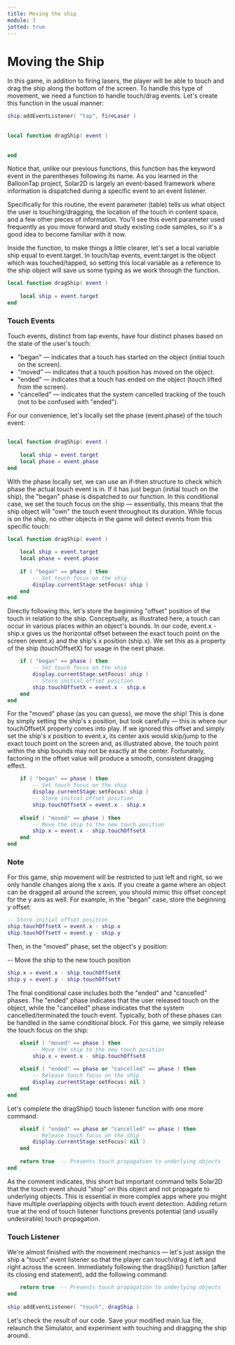 ```yaml
---
title: Moving the ship
module: 3
jotted: true
---
```


# Moving the Ship

In this game, in addition to firing lasers, the player will be able to touch and drag the ship along the bottom of the screen. To handle this type of movement, we need a function to handle touch/drag events. Let's create this function in the usual manner:

```lua
ship:addEventListener( "tap", fireLaser )
 
 
local function dragShip( event )
 
 
end
```

Notice that, unlike our previous functions, this function has the keyword event in the parentheses following its name. As you learned in the BalloonTap project, Solar2D is largely an event-based framework where information is dispatched during a specific event to an event listener.

Specifically for this routine, the event parameter (table) tells us what object the user is touching/dragging, the location of the touch in content space, and a few other pieces of information. You'll see this event parameter used frequently as you move forward and study existing code samples, so it's a good idea to become familiar with it now.

Inside the function, to make things a little clearer, let's set a local variable ship equal to event.target. In touch/tap events, event.target is the object which was touched/tapped, so setting this local variable as a reference to the ship object will save us some typing as we work through the function.

```lua
local function dragShip( event )
 
    local ship = event.target
end
```

### Touch Events

Touch events, distinct from tap events, have four distinct phases based on the state of the user's touch:

- "began" — indicates that a touch has started on the object (initial touch on the screen).
- "moved" — indicates that a touch position has moved on the object.
- "ended" — indicates that a touch has ended on the object (touch lifted from the screen).
- "cancelled" — indicates that the system cancelled tracking of the touch (not to be confused with "ended").

For our convenience, let's locally set the phase (event.phase) of the touch event:

```lua

local function dragShip( event )
 
    local ship = event.target
    local phase = event.phase
end
```

With the phase locally set, we can use an if-then structure to check which phase the actual touch event is in. If it has just begun (initial touch on the ship), the "began" phase is dispatched to our function. In this conditional case, we set the touch focus on the ship — essentially, this means that the ship object will "own" the touch event throughout its duration. While focus is on the ship, no other objects in the game will detect events from this specific touch:

```lua
local function dragShip( event )
 
    local ship = event.target
    local phase = event.phase
 
    if ( "began" == phase ) then
        -- Set touch focus on the ship
        display.currentStage:setFocus( ship )
    end
end
```

Directly following this, let's store the beginning "offset" position of the touch in relation to the ship. Conceptually, as illustrated here, a touch can occur in various places within an object's bounds. In our code, event.x - ship.x gives us the horizontal offset between the exact touch point on the screen (event.x) and the ship's x position (ship.x). We set this as a property of the ship (touchOffsetX) for usage in the next phase.

```lua
    if ( "began" == phase ) then
        -- Set touch focus on the ship
        display.currentStage:setFocus( ship )
        -- Store initial offset position
        ship.touchOffsetX = event.x - ship.x
    end
end
```

For the "moved" phase (as you can guess), we move the ship! This is done by simply setting the ship's x position, but look carefully — this is where our touchOffsetX property comes into play. If we ignored this offset and simply set the ship's x position to event.x, its center axis would skip/jump to the exact touch point on the screen and, as illustrated above, the touch point within the ship bounds may not be exactly at the center. Fortunately, factoring in the offset value will produce a smooth, consistent dragging effect.

```lua
    if ( "began" == phase ) then
        -- Set touch focus on the ship
        display.currentStage:setFocus( ship )
        -- Store initial offset position
        ship.touchOffsetX = event.x - ship.x
 
    elseif ( "moved" == phase ) then
        -- Move the ship to the new touch position
        ship.x = event.x - ship.touchOffsetX
    end
end
```

### Note
For this game, ship movement will be restricted to just left and right, so we only handle changes along the x axis. If you create a game where an object can be dragged all around the screen, you should mimic this offset concept for the y axis as well. For example, in the "began" case, store the beginning y offset:

```lua
-- Store initial offset position
ship.touchOffsetX = event.x - ship.x
ship.touchOffsetY = event.y - ship.y
```

Then, in the "moved" phase, set the object's y position:

-- Move the ship to the new touch position

```lua
ship.x = event.x - ship.touchOffsetX
ship.y = event.y - ship.touchOffsetY
```

The final conditional case includes both the "ended" and "cancelled" phases. The "ended" phase indicates that the user released touch on the object, while the "cancelled" phase indicates that the system cancelled/terminated the touch event. Typically, both of these phases can be handled in the same conditional block. For this game, we simply release the touch focus on the ship:

```lua
    elseif ( "moved" == phase ) then
        -- Move the ship to the new touch position
        ship.x = event.x - ship.touchOffsetX
 
    elseif ( "ended" == phase or "cancelled" == phase ) then
        -- Release touch focus on the ship
        display.currentStage:setFocus( nil )
    end
end
```

Let's complete the dragShip() touch listener function with one more command:

```lua
    elseif ( "ended" == phase or "cancelled" == phase ) then
        -- Release touch focus on the ship
        display.currentStage:setFocus( nil )
    end
 
    return true  -- Prevents touch propagation to underlying objects
end
```

As the comment indicates, this short but important command tells Solar2D that the touch event should "stop" on this object and not propagate to underlying objects. This is essential in more complex apps where you might have multiple overlapping objects with touch event detection. Adding return true at the end of touch listener functions prevents potential (and usually undesirable) touch propagation.

### Touch Listener

We're almost finished with the movement mechanics — let's just assign the ship a "touch" event listener so that the player can touch/drag it left and right across the screen. Immediately following the dragShip() function (after its closing end statement), add the following command:

```lua
    return true  -- Prevents touch propagation to underlying objects
end
 
ship:addEventListener( "touch", dragShip )

```

Let's check the result of our code. Save your modified main.lua file, relaunch the Simulator, and experiment with touching and dragging the ship around.